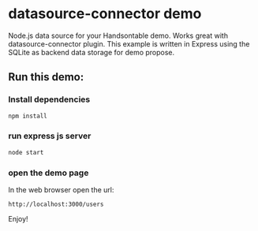 # datasource-connector demo #

Node.js data source for your Handsontable demo. Works great with datasource-connector plugin.
This example is written in Express using the SQLite as backend data storage for demo propose.  

## Run this demo:

### Install dependencies
```bash
npm install
```
### run express js server 
```bash
node start
```
### open the demo page
In the web browser open the url:
```
http://localhost:3000/users
```

Enjoy!




